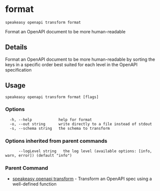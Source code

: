 # format  
`speakeasy openapi transform format`  


Format an OpenAPI document to be more human-readable  

## Details

Format an OpenAPI document to be more human-readable by sorting the keys in a specific order best suited for each level in the OpenAPI specification

## Usage

```
speakeasy openapi transform format [flags]
```

### Options

```
  -h, --help            help for format
  -o, --out string      write directly to a file instead of stdout
  -s, --schema string   the schema to transform
```

### Options inherited from parent commands

```
      --logLevel string   the log level (available options: [info, warn, error]) (default "info")
```

### Parent Command

* [speakeasy openapi transform](/docs/speakeasy-reference/cli/openapi/transform)	 - Transform an OpenAPI spec using a well-defined function
